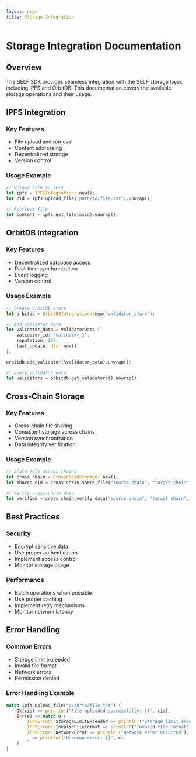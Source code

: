 ```yaml
---
layout: page
title: Storage Integration
---
```


# Storage Integration Documentation

## Overview
The SELF SDK provides seamless integration with the SELF storage layer, including IPFS and OrbitDB. This documentation covers the available storage operations and their usage.

## IPFS Integration

### Key Features
- File upload and retrieval
- Content addressing
- Decentralized storage
- Version control

### Usage Example
```rust
// Upload file to IPFS
let ipfs = IPFSIntegration::new();
let cid = ipfs.upload_file("path/to/file.txt").unwrap();

// Retrieve file
let content = ipfs.get_file(&cid).unwrap();
```

## OrbitDB Integration

### Key Features
- Decentralized database access
- Real-time synchronization
- Event logging
- Version control

### Usage Example
```rust
// Create OrbitDB store
let orbitdb = OrbitDBIntegration::new("validator_store");

// Add validator data
let validator_data = ValidatorData {
    validator_id: "validator_1",
    reputation: 100,
    last_update: Utc::now(),
};

orbitdb.add_validator(&validator_data).unwrap();

// Query validator data
let validators = orbitdb.get_validators().unwrap();
```

## Cross-Chain Storage

### Key Features
- Cross-chain file sharing
- Consistent storage across chains
- Version synchronization
- Data integrity verification

### Usage Example
```rust
// Share file across chains
let cross_chain = CrossChainStorage::new();
let shared_cid = cross_chain.share_file("source_chain", "target_chain", "file_cid").unwrap();

// Verify cross-chain data
let verified = cross_chain.verify_data("source_chain", "target_chain", &shared_cid).unwrap();
```

## Best Practices

### Security
- Encrypt sensitive data
- Use proper authentication
- Implement access control
- Monitor storage usage

### Performance
- Batch operations when possible
- Use proper caching
- Implement retry mechanisms
- Monitor network latency

## Error Handling

### Common Errors
- Storage limit exceeded
- Invalid file format
- Network errors
- Permission denied

### Error Handling Example
```rust
match ipfs.upload_file("path/to/file.txt") {
    Ok(cid) => println!("File uploaded successfully: {}", cid),
    Err(e) => match e {
        IPFSError::StorageLimitExceeded => println!("Storage limit exceeded"),
        IPFSError::InvalidFileFormat => println!("Invalid file format"),
        IPFSError::NetworkError => println!("Network error occurred"),
        _ => println!("Unknown error: {}", e),
    }
}
```
